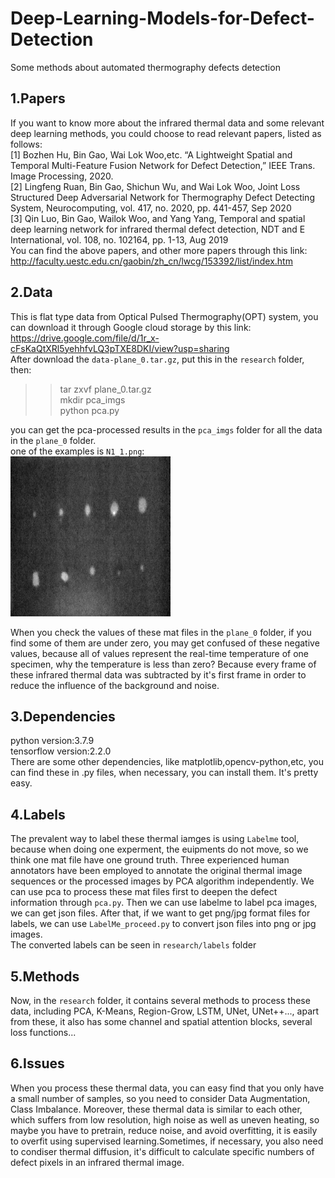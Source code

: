 # Deep-Learning-Models-for-Defect-Detection  
Some methods about automated thermography defects detection  
## 1.Papers  
If you want to know more about the infrared thermal data and some relevant deep learning methods, you could choose to read relevant papers, listed as follows:  
[1] Bozhen Hu, Bin Gao, Wai Lok Woo,etc. “A Lightweight Spatial and Temporal Multi-Feature Fusion Network for Defect Detection,” IEEE Trans. Image Processing, 2020.   
[2]  Lingfeng Ruan,  Bin Gao,  Shichun Wu,  and  Wai Lok Woo,  Joint Loss Structured Deep Adversarial Network for Thermography Defect Detecting System, Neurocomputing, vol. 417, no. 2020, pp. 441-457, Sep 2020  
[3] Qin Luo,  Bin Gao,  Wailok Woo,  and  Yang Yang,  Temporal and spatial deep learning network for infrared thermal defect detection, NDT and E International, vol. 108, no. 102164, pp. 1-13, Aug 2019  
You can find the above papers, and other more papers through this link:  http://faculty.uestc.edu.cn/gaobin/zh_cn/lwcg/153392/list/index.htm  
## 2.Data  
This is flat type data from Optical Pulsed Thermography(OPT) system, you can download it through Google cloud storage by this link:
https://drive.google.com/file/d/1r_x-cFsKaQtXRl5yehhfvLQ3pTXE8DKI/view?usp=sharing  
After download the `data-plane_0.tar.gz`, put this in the `research` folder, then:   
>>tar zxvf plane_0.tar.gz  
>>mkdir pca_imgs   
>>python pca.py  

you can get the pca-processed results in the `pca_imgs` folder for all the data in the `plane_0` folder.  
one of the examples is `N1_1.png`:  
![](https://github.com/bozhenhhu/Deep-Learning-Models-for-Defect-Detection/blob/main/N1_1.png)

When you check the values of these mat files in the `plane_0` folder, if you find some of them are under zero, you may get confused of these negative values, because all of values represent the real-time temperature of one specimen, why the temperature is less than zero? Because every frame of these infrared thermal data was subtracted by it's first frame in order to reduce the influence of the background and noise.
## 3.Dependencies
python version:3.7.9  
tensorflow version:2.2.0  
There are some other dependencies, like matplotlib,opencv-python,etc, you can find these in .py files, when necessary, you can install them. It's pretty easy.
## 4.Labels
The prevalent way to label these thermal iamges is using `Labelme` tool, because when doing one experment, the euipments do not move, so we think one mat file have one ground truth. Three experienced human annotators have been employed to annotate the original thermal image sequences or the processed images by PCA algorithm independently. We can use pca to process these mat files first to deepen the defect information through `pca.py`. Then we can use labelme to label pca images, we can get json files. After that, if we want to get png/jpg format files for labels, we can use `LabelMe_proceed.py` to convert json files into png or jpg images.  
The converted labels can be seen in `research/labels` folder
## 5.Methods
Now, in the `research` folder, it contains several methods to process these data, including PCA, K-Means, Region-Grow, LSTM, UNet, UNet++..., apart from these, it also has some channel and spatial attention blocks, several loss functions...
## 6.Issues
When you process these thermal data, you can easy find that you only have a small number of samples, so you need to consider Data Augmentation, Class Imbalance. Moreover, these thermal data is similar to each other, which suffers from low resolution, high noise as well as uneven heating, so maybe you have to pretrain, reduce noise, and avoid overfitting, it is easily to overfit using supervised learning.Sometimes, if necessary, you also need to condiser thermal diffusion, it's difficult to calculate specific numbers of defect pixels in an infrared thermal image.
